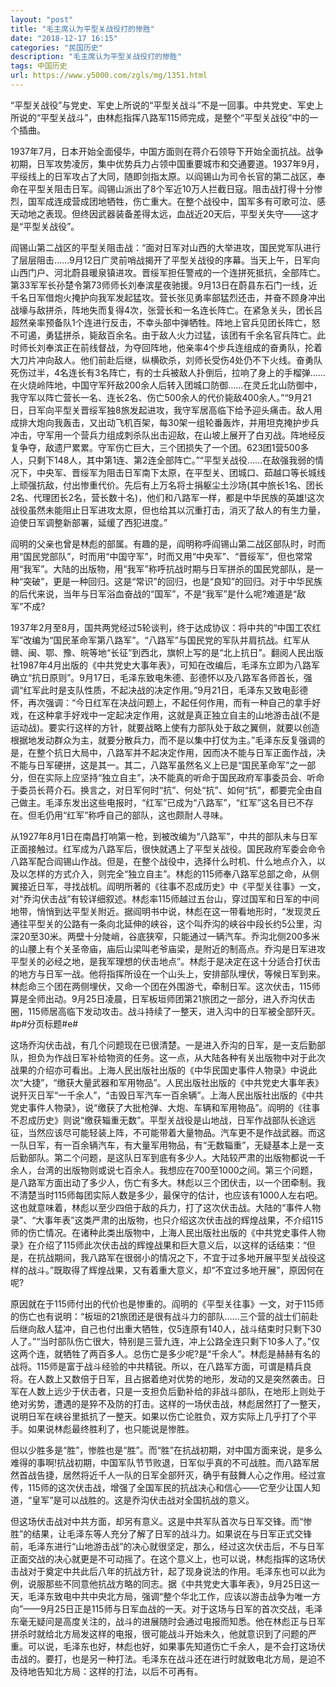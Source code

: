 ```yaml
---
layout: "post"
title: "毛主席认为平型关战役打的惨胜"
date: "2018-12-17 16:15"
categories: "民国历史"
description: "毛主席认为平型关战役打的惨胜"
tags: 中国历史
url: https://www.y5000.com/zgls/mg/1351.html
---
```






“平型关战役”与党史、军史上所说的“平型关战斗”不是一回事。中共党史、军史上所说的“平型关战斗”，由林彪指挥八路军115师完成，是整个“平型关战役”中的一个插曲。

1937年7月，日本开始全面侵华，中国方面则在蒋介石领导下开始全面抗战。战争初期，日军攻势凌厉，集中优势兵力占领中国重要城市和交通要道。1937年9月，平绥线上的日军攻占了大同，随即剑指太原。以阎锡山为司令长官的第二战区，奉命在平型关阻击日军。阎锡山派出了8个军近10万人拦截日寇。阻击战打得十分惨烈，国军成连成营成团地牺牲，伤亡重大。在整个战役中，国军多有可歌可泣、感天动地之表现。但终因武器装备差得太远，血战近20天后，平型关失守——这才是“平型关战役”。

阎锡山第二战区的平型关阻击战：“面对日军对山西的大举进攻，国民党军队进行了层层阻击……9月12日广灵前哨战揭开了平型关战役的序幕。当天上午，日军向山西门户、河北蔚县暖泉镇进攻。晋绥军担任警戒的一个连拼死抵抗，全部阵亡。第33军军长孙楚令第73师师长刘奉滨星夜驰援。9月13日在蔚县东石门一线，近千名日军借炮火掩护向我军发起猛攻。营长张见勇率部猛烈还击，并奋不顾身冲出战壕与敌拼杀，阵地失而复得4次，张营长和一名连长阵亡。在紧急关头，团长吕超然亲率预备队1个连进行反击，不幸头部中弹牺牲。阵地上官兵见团长阵亡，怒不可遏，勇猛拼杀，毙敌百余名。由于敌人火力过猛，该团有千余名官兵阵亡。此时师长刘奉滨正在前线督战，为夺回阵地，他亲率4个步兵连组成的奋勇队，抡着大刀片冲向敌人。他们前赴后继，纵横砍杀，刘师长受伤4处仍不下火线。奋勇队死伤过半，4名连长有3名阵亡，有的士兵被敌人扑倒后，拉响了身上的手榴弹……在火烧岭阵地，中国守军歼敌200余人后转入团城口防御……在灵丘北山防御中，我守军以阵亡营长一名、连长2名、伤亡500余人的代价毙敌400余人。”“9月21日，日军向平型关晋绥军独8旅发起进攻，我守军居高临下给予迎头痛击。敌人用成排大炮向我轰击，又出动飞机百架，每30架一组轮番轰炸，并用坦克掩护步兵冲击，守军用一个营兵力组成刺杀队出击迎敌，在山坡上展开了白刃战。阵地经反复争夺，敌遗尸累累。守军伤亡巨大，三个团损失了一个团。623团1营500多人，只剩下148人，其中第1连、第2连全部阵亡。”“平型关战役……在敌强我弱的情况下，中央军、晋绥军为阻击日军南下太原，在平型关、团城口、茹越口等长城线上顽强抗敌，付出惨重代价。先后有上万名将士捐躯尘土沙场(其中旅长1名、团长2名、代理团长2名，营长数十名)，他们和八路军一样，都是中华民族的英雄!这次战役虽然未能阻止日军进攻太原，但也给其以沉重打击，消灭了敌人的有生力量，迫使日军调整新部署，延缓了西犯进度。”

阎明的父亲也曾是林彪的部属。有趣的是，阎明称呼阎锡山第二战区部队时，时而用“国民党部队”，时而用“中国守军”，时而又用“中央军”、“晋绥军”，但也常常用“我军”。大陆的出版物，用“我军”称呼抗战时期与日军拼杀的国民党部队，是一种“突破”，更是一种回归。这是“常识”的回归，也是“良知”的回归。对于中华民族的后代来说，当年与日军浴血奋战的“国军”，不是“我军”是什么呢?难道是“敌军”不成?

1937年2月至8月，国共两党经过5轮谈判，终于达成协议：将中共的“中国工农红军”改编为“国民革命军第八路军”。“八路军”与国民党的军队并肩抗战。红军从赣、闽、鄂、豫、皖等地“长征”到西北，旗帜上写的是“北上抗日”。翻阅人民出版社1987年4月出版的《中共党史大事年表》，可知在改编后，毛泽东立即为八路军确立“抗日原则”。9月17日，毛泽东致电朱德、彭德怀以及八路军各师首长，强调“红军此时是支队性质，不起决战的决定作用。”9月21日，毛泽东又致电彭德怀，再次强调：“今日红军在决战问题上，不起任何作用，而有一种自己的拿手好戏，在这种拿手好戏中一定起决定作用，这就是真正独立自主的山地游击战(不是运动战)。要实行这样的方针，就要战略上使有力部队处于敌之翼侧，就要以创造根据地发动群众为主，就要分散兵力，而不是以集中打仗为主。”毛泽东反复强调的是，在整个抗日大局中，八路军并不起决定作用，因而决不能与日军正面作战，决不能与日军硬拼，这是其一。其二，八路军虽然名义上已是“国民革命军”之一部分，但在实际上应坚持“独立自主”，决不能真的听命于国民政府军事委员会、听命于委员长蒋介石。换言之，对日军何时“抗”、何处“抗”、如何“抗”，都要完全由自己做主。毛泽东发出这些电报时，“红军”已成为“八路军”，“红军”这名目已不存在。但毛仍用“红军”称呼自己的部队，这也颇耐人寻味。

从1927年8月1日在南昌打响第一枪，到被改编为“八路军”，中共的部队未与日军正面接触过。红军成为八路军后，很快就遇上了平型关战役。国民政府军委会命令八路军配合阎锡山作战。但是，在整个战役中，选择什么时机、什么地点介入，以及以怎样的方式介入，则完全“独立自主”。林彪的115师奉八路军总部之命，从侧翼接近日军，寻找战机。阎明所著的《往事不忍成历史》中《平型关往事》一文，对“乔沟伏击战”有较详细叙述。林彪率115师越过五台山，穿过国军和日军的中间地带，悄悄到达平型关附近。据阎明书中说，林彪在这一带看地形时，“发现灵丘通往平型关的公路有一条向北延伸的峡谷，这个叫乔沟的峡谷中段长约5公里，沟深20至30米。两壁十分陡峭，谷底狭窄，只能通过一辆汽车。乔沟北侧200多米的山腰上有个关圣帝庙，庙后山梁叫老爷庙梁，是附近的制高点。乔沟是日军进攻平型关的必经之地，是我军理想的伏击地点”。林彪于是决定在这十分适合打伏击的地方与日军一战。他将指挥所设在一个山头上，安排部队埋伏，等候日军到来。林彪命三个团在两侧埋伏，又命一个团在外围游弋，牵制日军。这次伏击，115师算是全师出动。9月25日凌晨，日军板垣师团第21旅团之一部分，进入乔沟伏击圈，115师居高临下发动攻击。战斗持续了一整天，进入沟中的日军被全部歼灭。#p#分页标题#e#

这场乔沟伏击战，有几个问题现在已很清楚。一是进入乔沟的日军，是一支后勤部队，担负为作战日军补给物资的任务。这一点，从大陆各种有关出版物中对于此次战果的介绍亦可看出。上海人民出版社出版的《中华民国史事件人物录》中说此次“大捷”，“缴获大量武器和军用物品”。人民出版社出版的《中共党史大事年表》说歼灭日军“一千余人”，“击毁日军汽车一百余辆”。上海人民出版社出版的《中共党史事件人物录》，说“缴获了大批枪弹、大炮、车辆和军用物品”。阎明的《往事不忍成历史》则说“缴获辎重无数”。平型关战役是山地战，日军作战部队长途远征，当然应该尽可能轻装上阵，不可能带着大量物品。汽车更不是作战武器。而这一队日军，有一百余辆汽车，有大量军用物品，有“无数辎重”，无疑基本上是一支后勤部队。第二个问题，是这队日军到底有多少人。大陆较严肃的出版物都说一千余人，台湾的出版物则或说七百余人。我想应在700至1000之间。第三个问题，是八路军方面出动了多少人，伤亡有多大。林彪以三个团伏击，以一个团牵制。我不清楚当时115师每团实际人数是多少，最保守的估计，也应该有1000人左右吧。这也就意味着，林彪以至少四倍于敌的兵力，打了这次伏击战。大陆的“事件人物录”、“大事年表”这类严肃的出版物，也只介绍这次伏击战的辉煌战果，不介绍115师的伤亡情况。在诸种此类出版物中，上海人民出版社出版的《中共党史事件人物录》在介绍了115师此次伏击战的辉煌战果和巨大意义后，以这样的话结束：“但是，在抗战期间，我八路军在很弱小的情况之下，不宜于过多地开展平型关战役这样的战斗。”既取得了辉煌战果，又有着重大意义，却“不宜过多地开展”，原因何在呢?

原因就在于115师付出的代价也是惨重的。阎明的《平型关往事》一文，对于115师的伤亡也有说明：“板垣的21旅团还是很有战斗力的部队……三个营的战士们前赴后继向敌人猛冲，自己也付出重大牺牲，仅5连原有140人，战斗结束时只剩下30人了。”“当时部队伤亡很大，特别是三营九连，冲上公路全连只剩下10多人了。”仅这两个连，就牺牲了两百多人。总伤亡是多少呢?是“千余人”。林彪是赫赫有名的战将。115师是富于战斗经验的中共精锐。所以，在八路军方面，可谓是精兵良将。在人数上又数倍于日军，且占据着绝对优势的地形，发动的又是突然袭击。日军在人数上远少于伏击者，只是一支担负后勤补给的非战斗部队，在地形上则处于绝对劣势，遭遇的是猝不及防的打击。这样的一场伏击战，林彪居然打了一整天，说明日军在峡谷里抵抗了一整天。如果以伤亡论胜负，双方实际上几乎打了个平手。如果说林彪最终胜利了，也只能说是惨胜。

但以少胜多是“胜”，惨胜也是“胜”。而“胜”在抗战初期，对中国方面来说，是多么难得的事啊!抗战初期，中国军队节节败退，日军似乎真的不可战胜。而八路军居然首战告捷，居然将近千人一队的日军全部歼灭，确乎有鼓舞人心之作用。经过宣传，115师的这次伏击战，增强了全国军民的抗战决心和信心——它至少让国人知道，“皇军”是可以战胜的。这是乔沟伏击战对全国抗战的意义。

但这场伏击战对中共方面，却另有意义。这是中共军队首次与日军交锋。而“惨胜”的结果，让毛泽东等人充分了解了日军的战斗力。如果说在与日军正式交锋前，毛泽东进行“山地游击战”的决心就很坚定，那么，经过这次伏击后，不与日军正面交战的决心就更是不可动摇了。在这个意义上，也可以说，林彪指挥的这场伏击战对于奠定中共此后八年的抗战方针，起了现身说法的作用。毛泽东也可以此为例，说服那些不同意他抗战方略的同志。据《中共党史大事年表》，9月25日这一天，毛泽东致电中共中央北方局，强调“整个华北工作，应该以游击战争为唯一方向”——9月25日正是115师与日军血战的一天。对于这场与日军的首次交战，毛泽东毫无疑问是高度关注的，战斗的进展随时会通过电报而知悉。他在林彪正与日军拼杀时就给北方局发这样的电报，很可能战斗开始未久，他就意识到了问题的严重。可以说，毛泽东也好，林彪也好，如果事先知道伤亡千余人，是不会打这场伏击战的。要打，也是另一种打法。毛泽东在战斗还在进行时就致电北方局，是迫不及待地告知北方局：这样的打法，以后不可再有。
